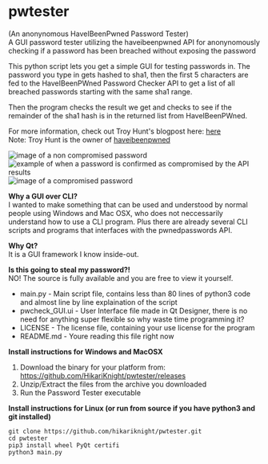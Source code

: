# pwtester
(An anonynomous HaveIBeenPwned Password Tester)<br/>
A GUI password tester utilizing the haveibeenpwned API for anonynomously checking if a password has been breached without exposing the password

This python script lets you get a simple GUI for testing passwords in.
The password you type in gets hashed to sha1, then the first 5 characters are fed to the
HaveIBeenPWned Password Checker API to get a list of all breached passwords starting with the
same sha1 range.

Then the program checks the result we get and checks to see if the remainder of the sha1 hash is in the returned list from
HaveIBeenPWned.

For more information, check out Troy Hunt's blogpost here: [here](https://www.troyhunt.com/ive-just-launched-pwned-passwords-version-2/)<br/>
Note: Troy Hunt is the owner of [haveibeenpwned](https://haveibeenpwned.com)

![image of a non compromised password](https://i.imgur.com/WOPa0XO.png)
![example of when a password is confirmed as compromised by the API results](https://i.imgur.com/GP0GTDA.png)
![image of a compromised password](https://i.imgur.com/zbyPfL0.png)


**Why a GUI over CLI?**<br/>
I wanted to make something that can be used and understood by normal people using Windows and Mac OSX,
who does not neccessarily understand how to use a CLI program.
Plus there are already several CLI scripts and programs that interfaces with the pwnedpasswords API.

**Why Qt?**<br/>
It is a GUI framework I know inside-out.

**Is this going to steal my password?!**<br/>
NO!
The source is fully available and you are free to view it yourself.
* main.py - Main script file, contains less than 80 lines of python3 code and almost line by line explaination of the script
* pwcheck_GUI.ui - User Interface file made in Qt Designer, there is no need for anything super flexible so why waste time programming it?
* LICENSE - The license file, containing your use license for the program
* README.md - Youre reading this file right now

**Install instructions for Windows and MacOSX**<br/>
1. Download the binary for your platform from: https://github.com/HikariKnight/pwtester/releases
2. Unzip/Extract the files from the archive you downloaded
3. Run the Password Tester executable

**Install instructions for Linux (or run from source if you have python3 and git installed)**<br/>
```
git clone https://github.com/hikariknight/pwtester.git
cd pwtester
pip3 install wheel PyQt certifi
python3 main.py
```
